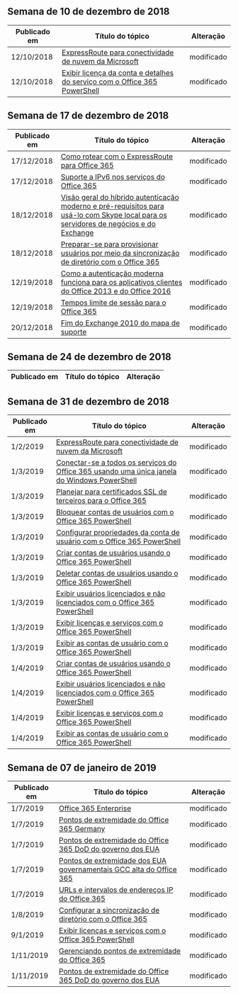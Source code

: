 <!-- This file is generated automatically each week. Changes made to this file will be overwritten.-->




## <a name="week-of-december-10-2018"></a>Semana de 10 de dezembro de 2018


| Publicado em |Título do tópico | Alteração |
|------|------------|--------|
| 12/10/2018 | [ExpressRoute para conectividade de nuvem da Microsoft](/Office365/Enterprise/expressroute-for-microsoft-cloud-connectivity) | modificado |
| 12/10/2018 | [Exibir licença da conta e detalhes do serviço com o Office 365 PowerShell](/Office365/Enterprise/powershell/view-account-license-and-service-details-with-office-365-powershell) | modificado |


## <a name="week-of-december-17-2018"></a>Semana de 17 de dezembro de 2018


| Publicado em |Título do tópico | Alteração |
|------|------------|--------|
| 17/12/2018 | [Como rotear com o ExpressRoute para Office 365](/Office365/Enterprise/routing-with-expressroute) | modificado |
| 17/12/2018 | [Suporte a IPv6 nos serviços do Office 365](/Office365/Enterprise/ipv6-support) | modificado |
| 18/12/2018 | [Visão geral do híbrido autenticação moderno e pré-requisitos para usá-lo com Skype local para os servidores de negócios e do Exchange](/Office365/Enterprise/hybrid-modern-auth-overview) | modificado |
| 18/12/2018 | [Preparar-se para provisionar usuários por meio da sincronização de diretório com o Office 365](/Office365/Enterprise/prepare-for-directory-synchronization) | modificado |
| 12/19/2018 | [Como a autenticação moderna funciona para os aplicativos clientes do Office 2013 e do Office 2016](/Office365/Enterprise/modern-auth-for-office-2013-and-2016) | modificado |
| 12/19/2018 | [Tempos limite de sessão para o Office 365](/Office365/Enterprise/session-timeouts) | modificado |
| 20/12/2018 | [Fim do Exchange 2010 do mapa de suporte](/Office365/Enterprise/exchange-2010-end-of-support) | modificado |


## <a name="week-of-december-24-2018"></a>Semana de 24 de dezembro de 2018


| Publicado em |Título do tópico | Alteração |
|------|------------|--------|


## <a name="week-of-december-31-2018"></a>Semana de 31 de dezembro de 2018


| Publicado em |Título do tópico | Alteração |
|------|------------|--------|
| 1/2/2019 | [ExpressRoute para conectividade de nuvem da Microsoft](/Office365/Enterprise/expressroute-for-microsoft-cloud-connectivity) | modificado |
| 1/3/2019 | [Conectar-se a todos os serviços do Office 365 usando uma única janela do Windows PowerShell](/Office365/Enterprise/powershell/connect-to-all-office-365-services-in-a-single-windows-powershell-window) | modificado |
| 1/3/2019 | [Planejar para certificados SSL de terceiros para o Office 365](/Office365/Enterprise/plan-for-third-party-ssl-certificates) | modificado |
| 1/3/2019 | [Bloquear contas de usuários com o Office 365 PowerShell](/Office365/Enterprise/powershell/block-user-accounts-with-office-365-powershell) | modificado |
| 1/3/2019 | [Configurar propriedades da conta de usuário com o Office 365 PowerShell](/Office365/Enterprise/powershell/configure-user-account-properties-with-office-365-powershell) | modificado |
| 1/3/2019 | [Criar contas de usuários usando o Office 365 PowerShell](/Office365/Enterprise/powershell/create-user-accounts-with-office-365-powershell) | modificado |
| 1/3/2019 | [Deletar contas de usuários usando o Office 365 PowerShell](/Office365/Enterprise/powershell/delete-and-restore-user-accounts-with-office-365-powershell) | modificado |
| 1/3/2019 | [Exibir usuários licenciados e não licenciados com o Office 365 PowerShell](/Office365/Enterprise/powershell/view-licensed-and-unlicensed-users-with-office-365-powershell) | modificado |
| 1/3/2019 | [Exibir licenças e serviços com o Office 365 PowerShell](/Office365/Enterprise/powershell/view-licenses-and-services-with-office-365-powershell) | modificado |
| 1/3/2019 | [Exibir as contas de usuário com o Office 365 PowerShell](/Office365/Enterprise/powershell/view-user-accounts-with-office-365-powershell) | modificado |
| 1/4/2019 | [Criar contas de usuários usando o Office 365 PowerShell](/Office365/Enterprise/powershell/create-user-accounts-with-office-365-powershell) | modificado |
| 1/4/2019 | [Exibir usuários licenciados e não licenciados com o Office 365 PowerShell](/Office365/Enterprise/powershell/view-licensed-and-unlicensed-users-with-office-365-powershell) | modificado |
| 1/4/2019 | [Exibir licenças e serviços com o Office 365 PowerShell](/Office365/Enterprise/powershell/view-licenses-and-services-with-office-365-powershell) | modificado |
| 1/4/2019 | [Exibir as contas de usuário com o Office 365 PowerShell](/Office365/Enterprise/powershell/view-user-accounts-with-office-365-powershell) | modificado |


## <a name="week-of-january-07-2019"></a>Semana de 07 de janeiro de 2019


| Publicado em |Título do tópico | Alteração |
|------|------------|--------|
| 1/7/2019 | [Office 365 Enterprise](/Office365/Enterprise/index) | modificado |
| 1/7/2019 | [Pontos de extremidade do Office 365 Germany](/Office365/Enterprise/office-365-germany-endpoints) | modificado |
| 1/7/2019 | [Pontos de extremidade do Office 365 DoD do governo dos EUA](/Office365/Enterprise/office-365-u-s-government-dod-endpoints) | modificado |
| 1/7/2019 | [Pontos de extremidade dos EUA governamentais GCC alta do Office 365](/Office365/Enterprise/office-365-u-s-government-gcc-high-endpoints) | modificado |
| 1/7/2019 | [URLs e intervalos de endereços IP do Office 365](/Office365/Enterprise/urls-and-ip-address-ranges) | modificado |
| 1/8/2019 | [Configurar a sincronização de diretório com o Office 365](/Office365/Enterprise/set-up-directory-synchronization) | modificado |
| 9/1/2019 | [Exibir licenças e serviços com o Office 365 PowerShell](/Office365/Enterprise/powershell/view-licenses-and-services-with-office-365-powershell) | modificado |
| 1/11/2019 | [Gerenciando pontos de extremidade do Office 365](/Office365/Enterprise/managing-office-365-endpoints) | modificado |
| 1/11/2019 | [Pontos de extremidade do Office 365 DoD do governo dos EUA](/Office365/Enterprise/office-365-u-s-government-dod-endpoints) | modificado |
